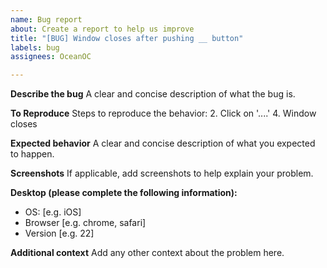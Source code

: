 ```yaml
---
name: Bug report
about: Create a report to help us improve
title: "[BUG] Window closes after pushing __ button"
labels: bug
assignees: OceanOC

---
```


**Describe the bug**
A clear and concise description of what the bug is.

**To Reproduce**
Steps to reproduce the behavior:
2. Click on '....'
4. Window closes

**Expected behavior**
A clear and concise description of what you expected to happen.

**Screenshots**
If applicable, add screenshots to help explain your problem.

**Desktop (please complete the following information):**
 - OS: [e.g. iOS]
 - Browser [e.g. chrome, safari]
 - Version [e.g. 22]

**Additional context**
Add any other context about the problem here.
